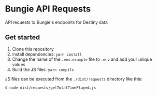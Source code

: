 # Bungie API Requests

API requests to Bungie's endpoints for Destiny data

## Get started

1. Clone this repository
2. Install dependencies: `yarn install`
3. Change the name of the `.env.example` file to `.env` and add your unique values
4. Build the JS files: `yarn compile`

JS files can be executed from the `./dist/requests` directory like this:
```shell
$ node dist/requests/getTotalTimePlayed.js
```
